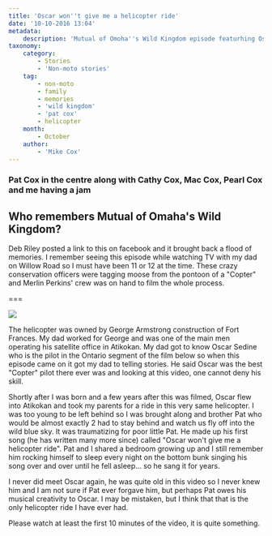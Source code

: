 ```yaml
---
title: 'Oscar won''t give me a helicopter ride'
date: '10-10-2016 13:04'
metadata:
    description: 'Mutual of Omoha''s Wild Kingdom episode featurhing Oscar Sedine moose tagging in Northwestern Ontario'
taxonomy:
    category:
        - Stories
        - 'Non-moto stories'
    tag:
        - non-moto
        - family
        - memories
        - 'wild kingdom'
        - 'pat cox'
        - helicopter
    month:
        - October
    author:
        - 'Mike Cox'
---
```


### Pat Cox in the centre along with Cathy Cox, Mac Cox, Pearl Cox and me having a jam

## Who remembers Mutual of Omaha's Wild Kingdom? 

Deb Riley posted a link to this on facebook and it brought back a flood of memories. I remember seeing this episode while watching TV with my dad on Willow Road so I must have been 11 or 12 at the time. These crazy conservation officers were tagging moose from the pontoon of a "Copter" and Merlin Perkins' crew was on hand to film the whole process.

===

![](https://youtu.be/sK2_riaXv_c)

The helicopter was owned by George Armstrong construction of Fort Frances. My dad worked for George and was one of the main men operating his satellite office in Atikokan. My dad got to know Oscar Sedine who is the pilot in the Ontario segment of the film below so when this episode came on it got my dad to telling stories. He said Oscar was the best "Copter" pilot there ever was and looking at this video, one cannot deny his skill.

Shortly after I was born and a few years after this was filmed, Oscar flew into Atikokan and took my parents for a ride in this very same helicopter. I was too young to be left behind so I was brought along and brother Pat who would be almost exactly 2 had to stay behind and watch us fly off into the wild blue sky. It was traumatizing for poor little Pat. He made up his first song (he has written many more since) called "Oscar won't give me a helicopter ride". Pat and I shared a bedroom growing up and I still remember him rocking himself to sleep every night on the bottom bunk singing his song over and over until he fell asleep... so he sang it for years.

I never did meet Oscar again, he was quite old in this video so I never knew him and I am not sure if Pat ever forgave him, but perhaps Pat owes his musical creativity to Oscar. I may be mistaken, but I think that that is the only helicopter ride I have ever had.

Please watch at least the first 10 minutes of the video, it is quite something.